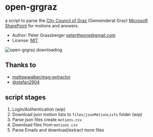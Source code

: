 open-grgraz
===========

a script to parse the [City Council of Graz](http://www.graz.at/cms/beitrag/10193600/4519286)
(Gemeinderat Graz) [Microsoft SharePoint](https://en.wikipedia.org/wiki/SharePoint)
for motions and answers.

 - Author: Peter Grassberger <petertheone@gmail.com>
 - License: [MIT](https://opensource.org/licenses/MIT)

![open-grgraz downloading](https://raw.github.com/PPOE/open-grgraz/master/open-grgraz.jpg "open-grgraz downloading (c) @stefan2904")

Thanks to
---------

- [mattgwwalker/msg-extractor](https://github.com/mattgwwalker/msg-extractor)
- [@stefan2904](https://github.com/stefan2904)

script stages
-------------

1. Login/Authentication (wip)
2. Download json motion lists to `files/jsonMotionLists` folder (wip)
3. Parse json files create `motions.csv`
4. Download files from `motions.csv`
5. Parse Emails and download/extract more files
